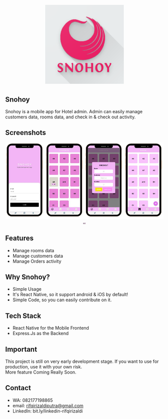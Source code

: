 <h1 align="center">
  <img src="./logo.png" width="250"/><br>
</h1>

## Snohoy
Snohoy is a mobile app for Hotel admin. Admin can easily manage customers data, rooms data, and check in & check out activity.

## Screenshots

<p align="center">
  <img src="./gambar1.JPG" width="800"/>
  <img src="./gambar2.JPG" width="8"/>
</p>

## Features
* Manage rooms data
* Manage customers data
* Manage Orders activity

## Why Snohoy?
* Simple Usage
* It's React Native, so it support android & iOS by default!
* Simple Code, so you can easily contribute on it.

## Tech Stack
* React Native for the Mobile Frontend
* Express.Js as the Backend

## Important
This project is still on very early development stage. If you want to use for production, use it with your own risk.
<br>More feature Coming Really Soon.

## Contact 
* WA: 082177198865
* email: rifqirizaldiputra@gmail.com
* LinkedIn: bit.ly/linkedin-rifqirizaldi


